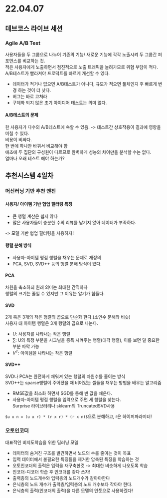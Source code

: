 # 22.04.07
## 데브코스 라이브 세션
### Agile A/B Test
사용자들을 두 그룹으로 나누어 기존의 기능/ 새로운 기능에 각각 노출시켜 두 그룹간 퍼포먼스를 비교하는 것.  
적은 사용자에게 노출하면서 점진적으로 노출 트래픽을 늘려가므로 위험 부담이 적다.  
A/B테스트가 빨라져야 프로덕트를 빠르게 개선할 수 있다.  

- 데이터가 적거나 없으면 A/B테스트가 아니다, 규모가 적으면 풀체인지 후 빠르게 변경 하는 것이 더 낫다.  
- 버그는 바로 고쳐라
- 구체화 되지 않은 초기 아이디어 테스트는 의미 없다.  

#### A/B테스트의 문제
한 사용자가 다수의 A/B테스트에 속할 수 있음. -> 테스트간 상호작용이 결과에 영향을 미칠 수 있다.  
비용이 비싸다.  
한 번에 하나만 바꿔서 비교해야 함  
애초에 두 집단의 구성원이 다르므로 완벽하게 성능의 차이만을 분석할 수는 없다.  
얼마나 오래 테스트 해야 하는가?  

## 추천시스템 4일차
### 머신러닝 기반 추천 엔진
#### 사용자/ 아이템 기반 협업 필터링 특징
- 큰 행렬 계산은 쉽지 않다
- 많은 사용자들이 충분한 수의 리뷰를 남기지 않아 데이터가 부족하다.  

-> 모델 기반 협업 필터링을 사용하자!  

#### 행렬 분해 방식
- 사용자-아이템 평점 행렬을 채우는 문제로 재정의  
- PCA, SVD, SVD++ 등의 행렬 분해 방식이 있다.  

#### PCA
차원을 축소하되 원래 의미는 최대한 간직하자  
행렬의 크기는 줄일 수 있지만 그 이유는 알기가 힘들다.  

#### SVD
2개 혹은 3개의 작은 행렬의 곱으로 단순화 한다.(소인수 분해와 비슷)  
사용자 대 아이템 행렬은 3개 행렬의 곱으로 나눈다.  
- $U$: 사용자를 나타내는 작은 행렬
- $\sum$: U의 특정 부분을 시그널을 증폭 시켜주는 행렬(대각 행렬), 이를 보면 덜 중요한 부분 파악 가능
- $V^T$: 아이템을 나타내는 작은 행렬

#### SVD++
SVD나 PCA는 완전하게 채워져 있는 행렬의 차원수를 줄이는 방식  
SVD++는 sparse행렬이 주어졌을 때 비어있는 셀들을 채우는 방법을 배우는 알고리즘  
- RMSE값을 최소화 하면서 SGD를 통해 빈 값을 채운다.
- 사용자-아이템 평점 행렬을 입력으로 주면 세 행렬을 찾는다.  
Surprise 라이브러리나 sklearn의 TruncatedSVD사용  

`$u x n = (u x r) * (r x r) * (r x n)$`으로 분해하고, r은 하이퍼파라미터!  

### 오토인코더
대표적인 비지도학습을 위한 딥러닝 모델  
- 데이터의 숨겨진 구조를 발견하면서 노드의 수를 줄이는 것이 목표  
- 입력 데이터에서 불필요한 특징들을 제거한 압축된 특징을 학습하는 것  
- 오토인코더의 출력은 입력을 재구축한것 -> 최대한 비슷하게 나오도록 학습  
- 인코더-디코더 학습 후 인코더를 갖다 쓰자!  
- 출력층의 노드개수와 입력층의 노드개수가 같아야한다
- 은닉층의 노드 개수가 출력층/입력층의 노드 개수보다 작아야 한다.  
- 은닉층의 출력(인코더의 출력)을 다른 모델의 인풋으로 사용하겠다!  

